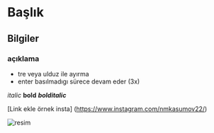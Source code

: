 # Başlık

## Bilgiler

### açıklama

- tre veya ulduz ile ayırma
- enter basılmadıgı sürece devam eder (3x)

*italic* **bold** ***bolditalic***

[Link ekle örnek insta] (https://www.instagram.com/nmkasumov22/)

![resim](https://external-preview.redd.it/VS12PCansbl4qLGc8G7bExfuBibP0AJLSh7DTR-TLog.jpg?width=1080&crop=smart&auto=webp&s=e940083de52641be6e4e9b76f4d199548d93bede "resim")
